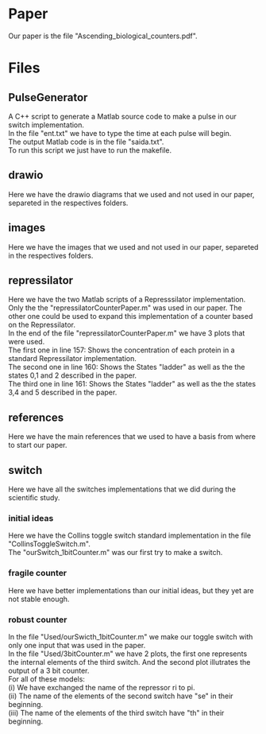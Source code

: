 # Paper  
Our paper is the file "Ascending_biological_counters.pdf".  

# Files  

## PulseGenerator  
A C++ script to generate a Matlab source code to make a pulse in our switch implementation.  
In the file "ent.txt" we have to type the time at each pulse will begin.  
The output Matlab code is in the file "saida.txt".  
To run this script we just have to run the makefile.  

## drawio  
Here we have the drawio diagrams that we used and not used in our paper, separeted in the respectives folders.  
  
## images  
Here we have the images that we used and not used in our paper, separeted in the respectives folders.  

## repressilator  
Here we have the two Matlab scripts of a Represssilator implementation. Only the the "repressilatorCounterPaper.m" was used in our paper. The other one could be used to expand this implementation of a counter based on the Repressilator.  
In the end of the file "repressilatorCounterPaper.m" we have 3 plots that were used.  
The first one in line 157: Shows the concentration of each protein in a standard Repressilator implementation.  
The second one in line 160: Shows the States "ladder" as well as the the states 0,1 and 2 described in the paper.  
The third one in line 161: Shows the States "ladder" as well as the the states 3,4 and 5 described in the paper.  
  
## references  
Here we have the main references that we used to have a basis from where to start our paper.  
  
## switch  
Here we have all the switches implementations that we did during the scientific study.  
### initial ideas  
Here we have the Collins toggle switch standard implementation in the file "CollinsToggleSwitch.m".  
The "ourSwitch_1bitCounter.m" was our first try to make a switch.  
### fragile counter  
Here we have better implementations than our initial ideas, but they yet are not stable enough.  
### robust counter  
In the file "Used/ourSwicth_1bitCounter.m" we make our toggle switch with only one input that was used in the paper.  
In the file "Used/3bitCounter.m" we have 2 plots, the first one represents the internal elements of the third switch. And the second plot illutrates the output of a 3 bit counter.    
For all of these models:  
(i)   We have exchanged the name of the repressor ri to pi.  
(ii)  The name of the elements of the second switch have "se" in their beginning.  
(iii) The name of the elements of the third switch have "th" in their beginning.  
